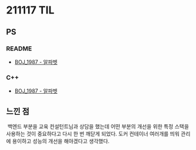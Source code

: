 # 211117 TIL

## PS

### README

- [BOJ_1987 - 알파벳](https://github.com/Meantint/Baekjoon/blob/master/Gold%20IV/BOJ_1987/README.md)

### C++

- [BOJ_1987 - 알파벳](https://github.com/Meantint/Baekjoon/blob/master/Gold%20IV/BOJ_1987/BOJ_1987.cpp)

## 느낀 점

&nbsp;백엔드 부분을 교육 컨설턴트님과 상담을 했는데 어떤 부분의 개선을 위한 특정 스택을 사용하는 것이 중요하다고 다시 한 번 깨닫게 되었다. 도커 컨테이너 여러개를 띄워 관리에 용이하고 성능의 개선을 해야겠다고 생각했다.
